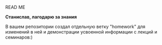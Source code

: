 READ ME

**Станислав, лагодарю за знания**

В вашем репозитории создал отдельную ветку "homework" для изменений в ней и демонстрации усвоенной информации с лекций и семинаров:)